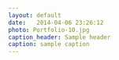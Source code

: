 ```yaml
---
layout: default
date:   2014-04-06 23:26:12
photo: Portfolio-10.jpg
caption_header: Sample header
caption: sample caption
---
```


